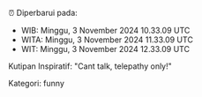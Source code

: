 ⏰ Diperbarui pada:
- WIB: Minggu, 3 November 2024 10.33.09 UTC
- WITA: Minggu, 3 November 2024 11.33.09 UTC
- WIT: Minggu, 3 November 2024 12.33.09 UTC

Kutipan Inspiratif:
"Cant talk, telepathy only!"


Kategori: funny

